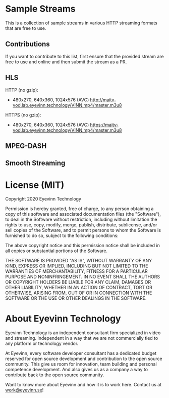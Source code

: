 # Sample Streams

This is a collection of sample streams in various HTTP streaming formats that are free to use. 

## Contributions

If you want to contribute to this list, first ensure that the provided stream are free to use and online and then submit the stream as a PR.

## HLS

HTTP (no gzip):
- 480x270, 640x360, 1024x576 (AVC) http://maitv-vod.lab.eyevinn.technology/VINN.mp4/master.m3u8

HTTPS (no gzip):
- 480x270, 640x360, 1024x576 (AVC) https://maitv-vod.lab.eyevinn.technology/VINN.mp4/master.m3u8


## MPEG-DASH

## Smooth Streaming


# License (MIT)

Copyright 2020 Eyevinn Technology

Permission is hereby granted, free of charge, to any person obtaining a copy of this software and associated documentation files (the "Software"), to deal in the Software without restriction, including without limitation the rights to use, copy, modify, merge, publish, distribute, sublicense, and/or sell copies of the Software, and to permit persons to whom the Software is furnished to do so, subject to the following conditions:

The above copyright notice and this permission notice shall be included in all copies or substantial portions of the Software.

THE SOFTWARE IS PROVIDED "AS IS", WITHOUT WARRANTY OF ANY KIND, EXPRESS OR IMPLIED, INCLUDING BUT NOT LIMITED TO THE WARRANTIES OF MERCHANTABILITY, FITNESS FOR A PARTICULAR PURPOSE AND NONINFRINGEMENT. IN NO EVENT SHALL THE AUTHORS OR COPYRIGHT HOLDERS BE LIABLE FOR ANY CLAIM, DAMAGES OR OTHER LIABILITY, WHETHER IN AN ACTION OF CONTRACT, TORT OR OTHERWISE, ARISING FROM, OUT OF OR IN CONNECTION WITH THE SOFTWARE OR THE USE OR OTHER DEALINGS IN THE SOFTWARE.

# About Eyevinn Technology

Eyevinn Technology is an independent consultant firm specialized in video and streaming. Independent in a way that we are not commercially tied to any platform or technology vendor.

At Eyevinn, every software developer consultant has a dedicated budget reserved for open source development and contribution to the open source community. This give us room for innovation, team building and personal competence development. And also gives us as a company a way to contribute back to the open source community.

Want to know more about Eyevinn and how it is to work here. Contact us at work@eyevinn.se!